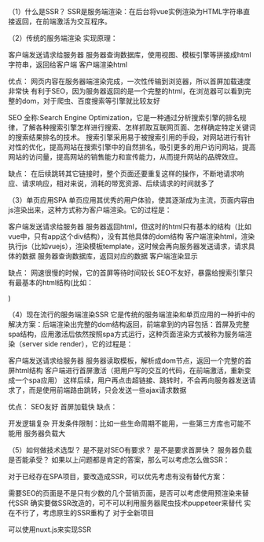 （1）什么是SSR？ 
SSR是服务端渲染：在后台将vue实例渲染为HTML字符串直接返回，在前端激活为交互程序。

（2）传统的服务端渲染
实现原理：

客户端发送请求给服务器
服务器查询数据库，使用视图、模板引擎等拼接成html字符串，返回给客户端
客户端渲染html

优点：
网页内容在服务器端渲染完成，一次性传输到浏览器，所以首屏加载速度非常快
有利于SEO，因为服务器返回的是一个完整的html，在浏览器可以看到完整的dom，对于爬虫、百度搜索等引擎就比较友好

SEO 全称:Search Engine Optimization，它是一种通过分析搜索引擎的排名规律，了解各种搜索引擎怎样进行搜索、怎样抓取互联网页面、怎样确定特定关键词的搜索结果排名的技术。
搜索引擎采用易于被搜索引用的手段，对网站进行有针对性的优化，提高网站在搜索引擎中的自然排名，吸引更多的用户访问网站，提高网站的访问量，提高网站的销售能力和宣传能力，从而提升网站的品牌效应。


缺点：
在后续跳转其它链接时，整个页面还要重复这样的操作，不断地请求响应、请求响应，相对来说，消耗的带宽资源、后续请求的时间就多了
 
（3）单页应用SPA
单页应用其优秀的用户体验，使其逐渐成为主流，页面内容由js渲染出来，这种方式称为客户端渲染。它的过程是：

客户端发送请求给服务器
服务器返回html，但这时的html只有基本的结构（比如vue中，只有app这个div结构），没有其他具体的dom结构
客户端渲染html，渲染执行js（比如vuejs），渲染模板template，这时候会再向服务器发送请求，请求具体的数据
服务器查询数据库，返回对应的数据
客户端渲染显示

缺点：
网速很慢的时候，它的首屏等待时间较长
SEO不友好，暴露给搜索引擎只有最基本的html结构(比如：<div id="app"></div>)

（4）现在流行的服务端渲染SSR
它是传统的服务端渲染和单页应用的一种折中的解决方案：后端渲染出完整的dom结构返回，前端拿到的内容包括：首屏及完整spa结构，应用激活后依然按照spa方式运行，这种页面渲染方式被称为服务端渲染（server side render），它的过程是：

客户端发送请求给服务器
服务器读取模板，解析成dom节点，返回一个完整的首屏html结构
客户端进行首屏激活（把用户写的交互的代码，在前端激活，重新变成一个spa应用）
这样后续，用户再点击超链接、跳转时，不会再向服务器发送请求了，而是使用前端路由跳转，只会发送一些ajax请求数据

优点：
SEO友好
首屏加载快
缺点：

开发逻辑复杂
开发条件限制：比如一些生命周期不能用，一些第三方库也可能不能用
服务器负载大

（5）如何做技术选型？
是不是对SEO有要求？
是不是要求首屏快？
服务器负载是否能承受？
如果以上问题都是肯定的答案，那么可以考虑怎么做SSR：

对于已经存在SPA项目，要改造成SSR，可以优先考虑有没有替代方案：

需要SEO的页面是不是只有少数的几个营销页面，是否可以考虑使用预渲染来替代SSR
确实要做SSR改造的，可不可以利用服务器爬虫技术puppeteer来替代
实在不行了，考虑原生的SSR重构了
对于全新项目

可以使用nuxt.js来实现SSR